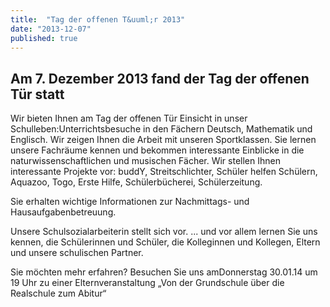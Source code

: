 ```yaml
---
title:  "Tag der offenen T&uuml;r 2013"
date: "2013-12-07"
published: true
---
```


## Am 7. Dezember 2013 fand der Tag der offenen T&uuml;r statt

Wir bieten Ihnen am Tag der offenen T&uuml;r Einsicht in unser Schulleben:Unterrichtsbesuche in den F&auml;chern Deutsch, Mathematik und Englisch. 
Wir zeigen Ihnen die Arbeit mit unseren Sportklassen. 
Sie lernen unsere Fachr&auml;ume kennen und bekommen interessante Einblicke in die naturwissenschaftlichen und musischen F&auml;cher. 
Wir stellen Ihnen interessante Projekte vor: buddY, Streitschlichter, Sch&uuml;ler helfen Sch&uuml;lern, Aquazoo, Togo, Erste Hilfe, Sch&uuml;lerb&uuml;cherei, Sch&uuml;lerzeitung. 

Sie erhalten wichtige Informationen zur Nachmittags- und Hausaufgabenbetreuung.

Unsere Schulsozialarbeiterin stellt sich vor.
... und vor allem lernen Sie uns kennen, die Sch&uuml;lerinnen und Sch&uuml;ler, die Kolleginnen und Kollegen, Eltern und unsere schulischen Partner.

Sie m&ouml;chten mehr erfahren? Besuchen Sie uns amDonnerstag 30.01.14 um 19 Uhr zu einer Elternveranstaltung „Von der Grundschule &uuml;ber die Realschule zum Abitur“ 
